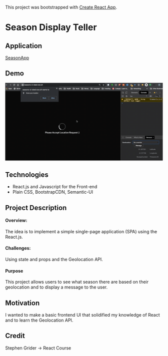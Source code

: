 This project was bootstrapped with [Create React App](https://github.com/facebook/create-react-app).

# Season Display Teller

## Application

[SeasonApp](https://rclarkem-seasons-display.now.sh/)

## Demo

![DemoGif1](https://github.com/rclarkem/WeatherApp/blob/master/public/2020-01-15%2000.27.22.gif)

## Technologies

- React.js and Javascript for the Front-end
- Plain CSS, BootstrapCDN, Semantic-UI

## Project Description

#### Overview:

The idea is to implement a simple single-page application (SPA) using the React.js.

#### Challenges:

Using state and props and the Geolocation API.

#### Purpose

This project allows users to see what season there are based on their geolocation and to display a message to the user.

## Motivation

I wanted to make a basic frontend UI that solidified my knowledge of React and to learn the Geolocation API.

## Credit

Stephen Grider -> React Course

